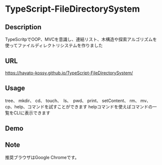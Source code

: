 # TypeScript-FileDirectorySystem
## Description
TypeScritpでOOP、MVCを意識し、連結リスト、木構造や探索アルゴリズムを使ってファイルディレクトリシステムを作りました
## URL
https://hayato-kossy.github.io/TypeScript-FileDirectorySystem/

## Usage
tree、 mkdir、 cd、 touch、　ls、　pwd、 print、 setContent、 rm、 mv、 cp、help、コマンドを試すことができます
helpコマンドを使えばコマンドの一覧をCLIに表示できます

## Demo

## Note
推奨ブラウザはGoogle Chromeです。
